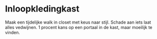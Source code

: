 # Inloopkledingkast

Maak een tijdelijke walk in closet met keus naar stijl.
Schade aan iets laat alles vedwijnen.
1 procent kans op een portaal in de kast, maar moeilijk te vinden.
